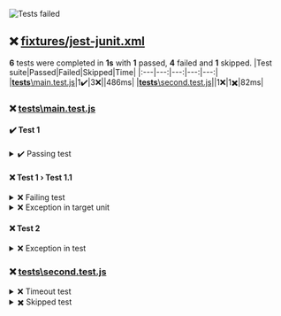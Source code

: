 ![Tests failed](https://img.shields.io/badge/tests-1%20passed%2C%204%20failed%2C%201%20skipped-critical)
## ❌ <a id="user-content-r0" href="#r0">fixtures/jest-junit.xml</a>
**6** tests were completed in **1s** with **1** passed, **4** failed and **1** skipped.
|Test suite|Passed|Failed|Skipped|Time|
|:---|---:|---:|---:|---:|
|[__tests__\main.test.js](#r0s0)|1✔️|3❌||486ms|
|[__tests__\second.test.js](#r0s1)||1❌|1✖️|82ms|
### ❌ <a id="user-content-r0s0" href="#r0s0">__tests__\main.test.js</a>

#### ✔️ Test 1
<details><summary>  ✔️ Passing test</summary>
</details>

#### ❌ Test 1 › Test 1.1
<details><summary>  ❌ Failing test</summary>
error:

```
Error: expect(received).toBeTruthy()
```

</details>
<details><summary>  ❌ Exception in target unit</summary>
error:

```
Error: Some error
```

</details>

#### ❌ Test 2
<details><summary>  ❌ Exception in test</summary>
error:

```
Error: Some error
```

</details>


### ❌ <a id="user-content-r0s1" href="#r0s1">__tests__\second.test.js</a>
<details><summary>❌ Timeout test</summary>
error:

```
: Timeout - Async callback was not invoked within the 1 ms timeout specified by jest.setTimeout.Timeout - Async callback was not invoked within the 1 ms timeout specified by jest.setTimeout.Error:
```

</details>
<details><summary>✖️ Skipped test</summary>
</details>

